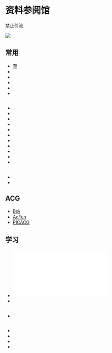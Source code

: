 # 资料参阅馆

禁止引流

![](qrcode_for_gh_0d3e241c6f10_258.jpg)

## 常用

* [草](Sirius-gst.github.io)
* 
* 
* 
* 
* 

## 

* 
* 
* 
* 
* 
* 
* 
* 
* 
* 
* 

## 

* 
* 

## ACG

* [B站](http://bilibili.com)
* [AcFun](https://m.acfun.cn/)
* [PICACG](https://www.picacomic.com/)

## 学习 

* <iframe src="//player.bilibili.com/player.html?aid=243252625&bvid=BV1re411W7MQ&cid=196169858&page=19" scrolling="no" border="0" frameborder="no" framespacing="0" allowfullscreen="true"> </iframe>
* 

## 

* 

## 

* 
* 
* 
* 
